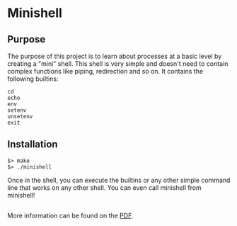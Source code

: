 # Minishell

## Purpose

The purpose of this project is to learn about processes at a basic level by creating a "mini" shell.
This shell is very simple and doesn't need to contain complex functions like piping, redirection and so on.
It contains the following builtins:

```
cd
echo
env
setenv
unsetenv
exit
```

## Installation

```
$> make
$> ./minishell
```

Once in the shell, you can execute the builtins or any other simple command line that works on any other shell.
You can even call minishell from minishell!

##
More information can be found on the [PDF].

[PDF]: https://github.com/gharieni/minishell/minishell.en.pdf
